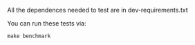 All the dependences needed to test are in dev-requirements.txt

You can run these tests via:

```shell
make benchmark
```
